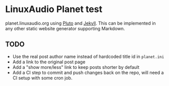 # LinuxAudio Planet test

planet.linuxaudio.org using [Pluto] and [Jekyll].
This can be implemented in any other static website generator supporting
Markdown.

## TODO

- Use the real post author name instead of hardcoded title id in `planet.ini`
- Add a link to the original post page
- Add a "show more/less" link to keep posts shorter by default
- Add a CI step to commit and push changes back on the repo,
  will need a CI setup with some cron job.

[Pluto]:  https://github.com/feedreader/pluto/
[Jekyll]: https://jekyllrb.com/
